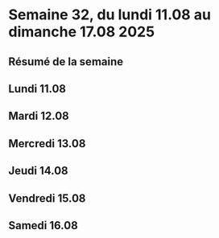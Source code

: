 # Semaine 32, du lundi 11.08 au dimanche 17.08 2025

## Résumé de la semaine

## Lundi 11.08

## Mardi 12.08

## Mercredi 13.08

## Jeudi 14.08

## Vendredi 15.08

## Samedi 16.08